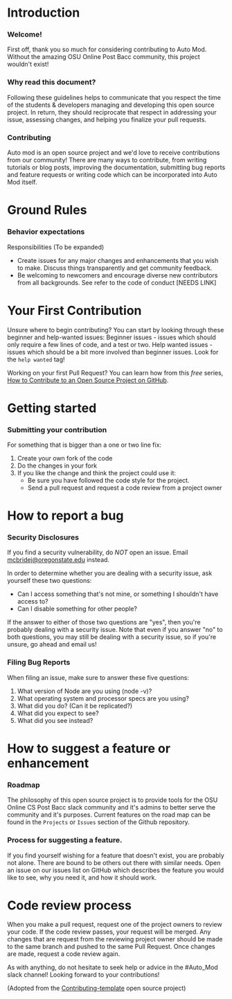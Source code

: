 # Introduction

### Welcome!

First off, thank you so much for considering contributing to Auto Mod. Without the amazing OSU Online Post Bacc community, this project wouldn't exist!

### Why read this document?

Following these guidelines helps to communicate that you respect the time of the students & developers managing and developing this open source project. In return, they should reciprocate that respect in addressing your issue, assessing changes, and helping you finalize your pull requests.

### Contributing 

Auto mod is an open source project and we'd love to receive contributions from our community! There are many ways to contribute, from writing tutorials or blog posts, improving the documentation, submitting bug reports and feature requests or writing code which can be incorporated into Auto Mod itself.

# Ground Rules
### Behavior expectations

Responsibilities (To be expanded)
* Create issues for any major changes and enhancements that you wish to make. Discuss things transparently and get community feedback.
* Be welcoming to newcomers and encourage diverse new contributors from all backgrounds. See refer to the code of conduct [NEEDS LINK]

# Your First Contribution

Unsure where to begin contributing? You can start by looking through these beginner and help-wanted issues:
Beginner issues - issues which should only require a few lines of code, and a test or two.
Help wanted issues - issues which should be a bit more involved than beginner issues. Look for the `help wanted` tag!

Working on your first Pull Request? You can learn how from this *free* series, [How to Contribute to an Open Source Project on GitHub](https://egghead.io/series/how-to-contribute-to-an-open-source-project-on-github).


# Getting started
### Submitting your contribution

For something that is bigger than a one or two line fix:

1. Create your own fork of the code
2. Do the changes in your fork
3. If you like the change and think the project could use it:
    * Be sure you have followed the code style for the project.
    * Send a pull request and request a code review from a project owner 

# How to report a bug
### Security Disclosures
If you find a security vulnerability, do _NOT_ open an issue. Email mcbridej@oregonstate.edu instead.

In order to determine whether you are dealing with a security issue, ask yourself these two questions:
* Can I access something that's not mine, or something I shouldn't have access to?
* Can I disable something for other people?

If the answer to either of those two questions are "yes", then you're probably dealing with a security issue. Note that even if you answer "no" to both questions, you may still be dealing with a security issue, so if you're unsure, go ahead and email us! 

### Filing Bug Reports

When filing an issue, make sure to answer these five questions:

1. What version of Node are you using (node -v)?
2. What operating system and processor specs are you using?
3. What did you do? (Can it be replicated?)
4. What did you expect to see?
5. What did you see instead?

# How to suggest a feature or enhancement
### Roadmap

The philosophy of this open source project is to provide tools for the OSU Online CS Post Bacc slack community and it's admins to better serve the community and it's purposes. Current features on the road map can be found in the `Projects` or `Issues` section of the Github repository. 

### Process for suggesting a feature.

If you find yourself wishing for a feature that doesn't exist, you are probably not alone. There are bound to be others out there with similar needs. Open an issue on our issues list on GitHub which describes the feature you would like to see, why you need it, and how it should work.

# Code review process

When you make a pull request, request one of the project owners to review your code. If the code review passes, your request will be merged. Any changes that are request from the reviewing project owner should be made to the same branch and pushed to the same Pull Request. Once changes are made, request a code review again. 

As with anything, do not hesitate to seek help or advice in the #Auto_Mod slack channel! Looking forward to your contributions! 

(Adopted from the [Contributing-template](https://github.com/nayafia/contributing-template/blob/master/CONTRIBUTING-template.md) open source project)